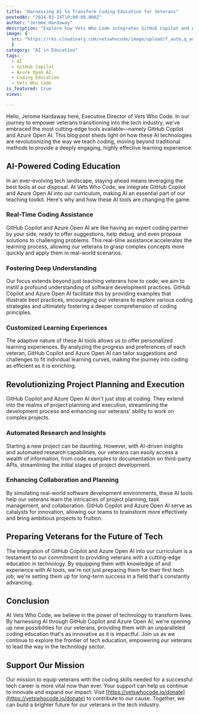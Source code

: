```yaml
---
title: "Harnessing AI to Transform Coding Education for Veterans"
postedAt: "2024-03-24T10:00:00.000Z"
author: "Jerome Hardaway"
description: "Explore how Vets Who Code integrates GitHub Copilot and Azure Open AI into its curriculum, offering veterans an innovative approach to learning programming and preparing them for the future of tech."
image: { 
  src: "https://res.cloudinary.com/vetswhocode/image/upload/f_auto,q_auto,g_auto/v1711322381/ai-teaching-vetswhocode_gixy7v.jpg" 
  }
category: "AI in Education"
tags:
  - AI
  - GitHub Copilot
  - Azure Open AI
  - Coding Education
  - Vets Who Code
is_featured: true
views:

---
```


Hello, Jerome Hardaway here, Executive Director of Vets Who Code. In our journey to empower veterans transitioning into the tech industry, we've embraced the most cutting-edge tools available—namely GitHub Copilot and Azure Open AI. This blog post sheds light on how these AI technologies are revolutionizing the way we teach coding, moving beyond traditional methods to provide a deeply engaging, highly effective learning experience.

## AI-Powered Coding Education

In an ever-evolving tech landscape, staying ahead means leveraging the best tools at our disposal. At Vets Who Code, we integrate GitHub Copilot and Azure Open AI into our curriculum, making AI an essential part of our teaching toolkit. Here's why and how these AI tools are changing the game.

### Real-Time Coding Assistance

GitHub Copilot and Azure Open AI are like having an expert coding partner by your side, ready to offer suggestions, help debug, and even propose solutions to challenging problems. This real-time assistance accelerates the learning process, allowing our veterans to grasp complex concepts more quickly and apply them in real-world scenarios.

### Fostering Deep Understanding

Our focus extends beyond just teaching veterans how to code; we aim to instill a profound understanding of software development practices. GitHub Copilot and Azure Open AI facilitate this by providing examples that illustrate best practices, encouraging our veterans to explore various coding strategies and ultimately fostering a deeper comprehension of coding principles.

### Customized Learning Experiences

The adaptive nature of these AI tools allows us to offer personalized learning experiences. By analyzing the progress and preferences of each veteran, GitHub Copilot and Azure Open AI can tailor suggestions and challenges to fit individual learning curves, making the journey into coding as efficient as it is enriching.

## Revolutionizing Project Planning and Execution

GitHub Copilot and Azure Open AI don't just stop at coding. They extend into the realms of project planning and execution, streamlining the development process and enhancing our veterans' ability to work on complex projects.

### Automated Research and Insights

Starting a new project can be daunting. However, with AI-driven insights and automated research capabilities, our veterans can easily access a wealth of information, from code examples to documentation on third-party APIs, streamlining the initial stages of project development.

### Enhancing Collaboration and Planning

By simulating real-world software development environments, these AI tools help our veterans learn the intricacies of project planning, task management, and collaboration. GitHub Copilot and Azure Open AI serve as catalysts for innovation, allowing our teams to brainstorm more effectively and bring ambitious projects to fruition.

## Preparing Veterans for the Future of Tech

The integration of GitHub Copilot and Azure Open AI into our curriculum is a testament to our commitment to providing veterans with a cutting-edge education in technology. By equipping them with knowledge of and experience with AI tools, we're not just preparing them for their first tech job; we're setting them up for long-term success in a field that's constantly advancing.

## Conclusion

At Vets Who Code, we believe in the power of technology to transform lives. By harnessing AI through GitHub Copilot and Azure Open AI, we're opening up new possibilities for our veterans, providing them with an unparalleled coding education that's as innovative as it is impactful. Join us as we continue to explore the frontier of tech education, empowering our veterans to lead the way in the technology sector.

## Support Our Mission

Our mission to equip veterans with the coding skills needed for a successful tech career is more vital now than ever. Your support can help us continue to innovate and expand our impact. Visit [https://vetswhocode.io/donate](https://vetswhocode.io/donate) to contribute to our cause. Together, we can build a brighter future for our veterans in the tech industry.